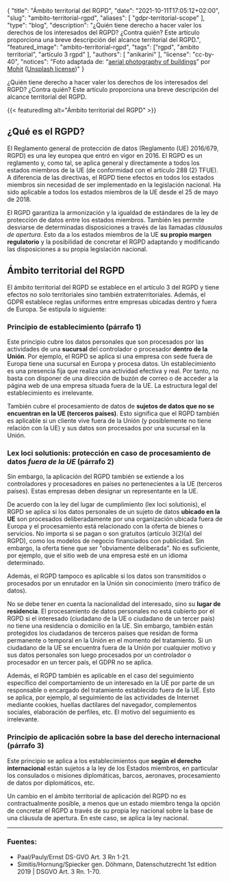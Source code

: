 {
    "title": "Ámbito territorial del RGPD",
    "date": "2021-10-11T17:05:12+02:00",
    "slug": "ambito-territorial-rgpd",
    "aliases": [ "gdpr-territorial-scope" ],
    "type": "blog",
    "description": "¿Quién tiene derecho a hacer valer los derechos de los interesados del RGPD? ¿Contra quién? Este artículo proporciona una breve descripción del alcance territorial del RGPD.",
    "featured_image": "ambito-territorial-rgpd",
    "tags": ["rgpd", "ámbito territorial", "artículo 3 rgpd" ],
    "authors": [ "anikarini" ],
    "license": "cc-by-40",
    "notices": "Foto adaptada de: “[aerial photography of buildings](https://unsplash.com/photos/6M9xiVgkoN0)” por [Mohit](https://unsplash.com/@98mohitkumar) ([Unsplash license](https://unsplash.com/license))"
}

¿Quién tiene derecho a hacer valer los derechos de los interesados del RGPD? ¿Contra quién? Este artículo proporciona una breve descripción del alcance territorial del RGPD.

{{< featuredImg alt="Ámbito territorial del RGPD" >}}

## ¿Qué es el RGPD?

El Reglamento general de protección de datos (Reglamento (UE) 2016/679, RGPD) es una ley europea que entró en vigor en 2016. El RGPD es un reglamento y, como tal, se aplica general y directamente a todos los estados miembros de la UE (de conformidad con el artículo 288 (2) TFUE). A diferencia de las directivas, el RGPD tiene efectos en todos los estados miembros sin necesidad de ser implementado en la legislación nacional. Ha sido aplicable a todos los estados miembros de la UE desde el 25 de mayo de 2018.

El RGPD garantiza la armonización y la igualdad de estándares de la ley de protección de datos entre los estados miembros. También les permite desviarse de determinadas disposiciones a través de las llamadas *cláusulas de apertura*. Esto da a los estados miembros de la UE **su propio margen regulatorio** y la posibilidad de concretar el RGPD adaptando y modificando las disposiciones a su propia legislación nacional.

## Ámbito territorial del RGPD

El ámbito territorial del RGPD se establece en el artículo 3 del RGPD y tiene efectos no solo territoriales sino también extraterritoriales. Además, el GDPR establece reglas uniformes entre empresas ubicadas dentro y fuera de Europa. Se estipula lo siguiente:

### Principio de establecimiento (párrafo 1)

Este principio cubre los datos personales que son procesados por las actividades de una **sucursal** del controlador o procesador **dentro de la Unión**. Por ejemplo, el RGPD se aplica si una empresa con sede fuera de Europa tiene una sucursal en Europa y procesa datos. Un establecimiento es una presencia fija que realiza una actividad efectiva y real. Por tanto, no basta con disponer de una dirección de buzón de correo o de acceder a la página web de una empresa situada fuera de la UE. La estructura legal del establecimiento es irrelevante.

También cubre el procesamiento de datos de **sujetos de datos que no se encuentran en la UE (terceros países)**. Esto significa que el RGPD también es aplicable si un cliente vive fuera de la Unión (y posiblemente no tiene relación con la UE) y sus datos son procesados por una sucursal en la Unión.

### Lex loci solutionis: protección en caso de procesamiento de datos *fuera de la UE* (párrafo 2)

Sin embargo, la aplicación del RGPD también se extiende a los controladores y procesadores en países no pertenecientes a la UE (terceros países). Estas empresas deben designar un representante en la UE.

De acuerdo con la ley del lugar de cumplimiento (lex loci solutionis), el RGPD se aplica si los datos personales de un sujeto de datos **ubicado en la UE** son procesados ​​deliberadamente por una organización ubicada fuera de Europa y el procesamiento está relacionado con la oferta de bienes o servicios. No importa si se pagan o son gratuitos (artículo 3(2)(a) del RGPD), como los modelos de negocio financiados con publicidad. Sin embargo, la oferta tiene que ser "obviamente deliberada". No es suficiente, por ejemplo, que el sitio web de una empresa esté en un idioma determinado.

Además, el RGPD tampoco es aplicable si los datos son transmitidos o procesados ​​por un enrutador en la Unión sin conocimiento (mero tráfico de datos).

No se debe tener en cuenta la nacionalidad del interesado, sino su **lugar de residencia**. El procesamiento de datos personales no está cubierto por el RGPD si el interesado (ciudadano de la UE o ciudadano de un tercer país) no tiene una residencia o domicilio en la UE. Sin embargo, también están protegidos los ciudadanos de terceros países que residan de forma permanente o temporal en la Unión en el momento del tratamiento. Si un ciudadano de la UE se encuentra fuera de la Unión por cualquier motivo y sus datos personales son luego procesados ​​por un controlador o procesador en un tercer país, el GDPR no se aplica.

Además, el RGPD también es aplicable en el caso del seguimiento específico del comportamiento de un interesado en la UE por parte de un responsable o encargado del tratamiento establecido fuera de la UE. Esto se aplica, por ejemplo, al seguimiento de las actividades de Internet mediante cookies, huellas dactilares del navegador, complementos sociales, elaboración de perfiles, etc. El motivo del seguimiento es irrelevante.

### Principio de aplicación sobre la base del derecho internacional (párrafo 3)

Este principio se aplica a los establecimientos que **según el derecho internacional** están sujetos a la ley de los Estados miembros, en particular los consulados o misiones diplomáticas, barcos, aeronaves, procesamiento de datos por diplomáticos, etc.

Un cambio en el ámbito territorial de aplicación del RGPD no es contractualmente posible, a menos que un estado miembro tenga la opción de concretar el RGPD a través de su propia ley nacional sobre la base de una cláusula de apertura. En este caso, se aplica la ley nacional.

---

### Fuentes:

- Paal/Pauly/Ernst DS-GVO Art. 3 Rn 1-21.
- Simitis/Hornung/Spiecker gen. Döhmann, Datenschutzrecht 1st edition 2019 | DSGVO Art. 3 Rn. 1-70.
